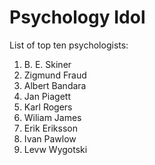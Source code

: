 # Psychology Idol
List of top ten psychologists:

1. B. E. Skiner
2. Zigmund Fraud
3. Albert Bandara
4. Jan Piagett
5. Karl Rogers
6. Wiliam James
7. Erik Eriksson
8. Ivan Pawlow
9. Levw Wygotski
